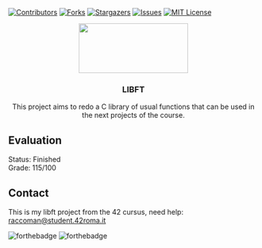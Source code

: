 [![Contributors][contributors-shield]][contributors-url]
[![Forks][forks-shield]][forks-url]
[![Stargazers][stars-shield]][stars-url]
[![Issues][issues-shield]][issues-url]
[![MIT License][license-shield]][license-url]

<p align="center">
  <a href="https://42roma.it">
    <img src="https://42roma.it/wp-content/uploads/2020/07/logo_white_small.png" width="220" height="100">
  </a>
  <h3 align="center">LIBFT</h3>
  <p align="center">
  This project aims to redo a C library of usual functions that can be used in the next projects of the course.
  </p>
</p>

## Evaluation
Status: Finished<br/>Grade: 115/100

## Contact
This is my libft project from the 42 cursus, need help:
raccoman@student.42roma.it

![forthebadge](https://forthebadge.com/images/badges/made-with-c.svg)
![forthebadge](https://forthebadge.com/images/badges/not-a-bug-a-feature.svg)

<!-- MARKDOWN LINKS & IMAGES -->
<!-- https://www.markdownguide.org/basic-syntax/#reference-style-links -->
[contributors-shield]: https://img.shields.io/github/contributors/raccoman/libft?style=for-the-badge
[contributors-url]: https://github.com/raccoman/libft/graphs/contributors
[forks-shield]: https://img.shields.io/github/forks/raccoman/libft?style=for-the-badge
[forks-url]: https://github.com/raccoman/libft/network/members
[stars-shield]: https://img.shields.io/github/stars/raccoman/libft?style=for-the-badge
[stars-url]: https://github.com/raccoman/libft/stargazers
[issues-shield]: https://img.shields.io/github/issues/raccoman/libft?style=for-the-badge
[issues-url]: https://github.com/raccoman/libft/issues
[license-shield]: https://img.shields.io/github/license/raccoman/libft?style=for-the-badge
[license-url]: https://github.com/raccoman/libft/blob/main/LICENSE
